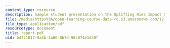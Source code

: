 ```yaml
---
content_type: resource
description: Sample student presentation on the Uplifting Ries Impact Crater.
file: /media/https%3A/open-learning-course-data-rc.s3.amazonaws.com/12-091-basics-of-impact-cratering-geological-geophysical-geochemical-environmental-studies-of-some-impact-craters-of-the-earth-january-iap-2008/b4f218179a4b2a800b7d98c874e1da9f_report.pdf
file_type: application/pdf
resourcetype: Document
title: report.pdf
uid: b4f21817-9a4b-2a80-0b7d-98c874e1da9f
---
```

